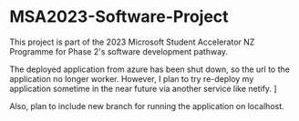 # MSA2023-Software-Project

This project is part of the 2023 Microsoft Student Accelerator NZ Programme for Phase 2's software development pathway.

The deployed application from azure has been shut down, so the url to the application no longer worker. However, I plan to try re-deploy my application sometime in the near future via another service like netify. ]

Also, plan to include new branch for running the application on localhost.
